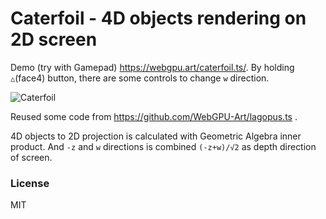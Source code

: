 # Caterfoil - 4D objects rendering on 2D screen

Demo (try with Gamepad) <https://webgpu.art/caterfoil.ts/>. By holding `△`(face4) button, there are some controls to change `w` direction.

![Caterfoil](https://cos-sh.tiye.me/cos-up/1866d8bf83bfc6059e654df6d6b79091/pasted-2024-12-02T18:07:31.652Z.png)

Reused some code from <https://github.com/WebGPU-Art/lagopus.ts> .

4D objects to 2D projection is calculated with Geometric Algebra inner product. And `-z` and `w` directions is combined `(-z+w)/√2` as depth direction of screen.

### License

MIT

